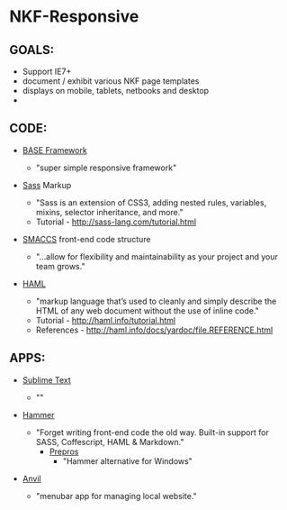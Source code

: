 # NKF-Responsive

## GOALS:
+ Support IE7+
+ document / exhibit various NKF page templates
+ displays on mobile, tablets, netbooks and desktop
+ 


## CODE:
+ [BASE Framework](http://matthewhartman.github.io/base/)
  + "super simple responsive framework"

+ [Sass](http://sass-lang.com/) Markup 
  + "Sass is an extension of CSS3, adding nested rules, variables, mixins, selector inheritance, and more."
  + Tutorial - http://sass-lang.com/tutorial.html

+ [SMACCS](http://smacss.com/) front-end code structure
  + "...allow for flexibility and maintainability as your project and your team grows."

+ [HAML](http://haml.info/)
  + "markup language that’s used to cleanly and simply describe the HTML of any web document without the use of inline code."
  + Tutorial - http://haml.info/tutorial.html
  + References - http://haml.info/docs/yardoc/file.REFERENCE.html

## APPS:
+ [Sublime Text](http://www.sublimetext.com/3)
  + ""

+ [Hammer](http://hammerformac.com/)
  + "Forget writing front-end code the old way. Built-in support for SASS, Coffescript, HAML & Markdown."
    + [Prepros](http://alphapixels.com/prepros/)
      + "Hammer alternative for Windows"

+ [Anvil](http://anvilformac.com/)
  + "menubar app for managing local website."
